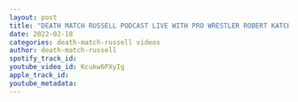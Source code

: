 ```yaml
---
layout: post
title: "DEATH MATCH RUSSELL PODCAST LIVE WITH PRO WRESTLER ROBERT KATCHEM"
date: 2022-02-18
categories: death-match-russell videos
author: death-match-russell
spotify_track_id: 
youtube_video_id: Kcukw6PXyIg
apple_track_id: 
youtube_metadata: 
---
```

